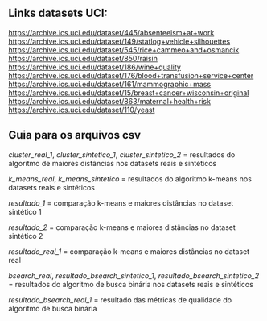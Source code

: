 ## Links datasets UCI:
https://archive.ics.uci.edu/dataset/445/absenteeism+at+work
https://archive.ics.uci.edu/dataset/149/statlog+vehicle+silhouettes
https://archive.ics.uci.edu/dataset/545/rice+cammeo+and+osmancik
https://archive.ics.uci.edu/dataset/850/raisin
https://archive.ics.uci.edu/dataset/186/wine+quality
https://archive.ics.uci.edu/dataset/176/blood+transfusion+service+center
https://archive.ics.uci.edu/dataset/161/mammographic+mass
https://archive.ics.uci.edu/dataset/15/breast+cancer+wisconsin+original
https://archive.ics.uci.edu/dataset/863/maternal+health+risk
https://archive.ics.uci.edu/dataset/110/yeast

## Guia para os arquivos csv
*cluster_real_1*, *cluster_sintetico_1*, *cluster_sintetico_2* = resultados do algoritmo de maiores distâncias nos datasets reais e sintéticos

*k_means_real*, *k_means_sintetico* = resultados do algoritmo k-means nos datasets reais e sintéticos

*resultado_1* = comparação k-means e maiores distâncias no dataset sintético 1

*resultado_2* = comparação k-means e maiores distâncias no dataset sintético 2

*resultado_real_1* = comparação k-means e maiores distâncias no dataset real

*bsearch_real*, *resultado_bsearch_sintetico_1*, *resultado_bsearch_sintetico_2* = resultados do algoritmo de busca binária nos datasets reais e sintéticos

*resultado_bsearch_real_1* = resultado das métricas de qualidade do algoritmo de busca binária
